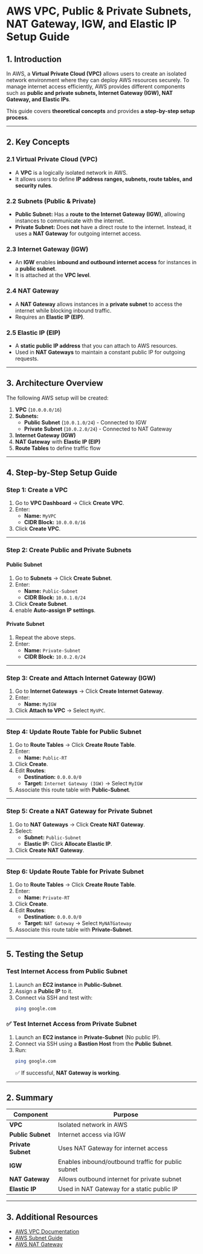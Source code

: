 # AWS VPC, Public & Private Subnets, NAT Gateway, IGW, and Elastic IP Setup Guide

## 1. Introduction
In AWS, a **Virtual Private Cloud (VPC)** allows users to create an isolated network environment where they can deploy AWS resources securely. To manage internet access efficiently, AWS provides different components such as **public and private subnets, Internet Gateway (IGW), NAT Gateway, and Elastic IPs**.

This guide covers **theoretical concepts** and provides **a step-by-step setup process**.

---

## 2. Key Concepts

### 2.1 Virtual Private Cloud (VPC)
- A **VPC** is a logically isolated network in AWS.
- It allows users to define **IP address ranges, subnets, route tables, and security rules**.

### 2.2 Subnets (Public & Private)
- **Public Subnet:** Has a **route to the Internet Gateway (IGW)**, allowing instances to communicate with the internet.
- **Private Subnet:** Does **not** have a direct route to the internet. Instead, it uses a **NAT Gateway** for outgoing internet access.

### 2.3 Internet Gateway (IGW)
- An **IGW** enables **inbound and outbound internet access** for instances in a **public subnet**.
- It is attached at the **VPC level**.

### 2.4 NAT Gateway
- A **NAT Gateway** allows instances in a **private subnet** to access the internet while blocking inbound traffic.
- Requires an **Elastic IP (EIP)**.

### 2.5 Elastic IP (EIP)
- A **static public IP address** that you can attach to AWS resources.
- Used in **NAT Gateways** to maintain a constant public IP for outgoing requests.

---

## 3. Architecture Overview
The following AWS setup will be created:

1. **VPC** (`10.0.0.0/16`)
2. **Subnets:**
   - **Public Subnet** (`10.0.1.0/24`) - Connected to IGW
   - **Private Subnet** (`10.0.2.0/24`) - Connected to NAT Gateway
3. **Internet Gateway (IGW)**
4. **NAT Gateway** with **Elastic IP (EIP)**
5. **Route Tables** to define traffic flow

---

## 4. Step-by-Step Setup Guide

### Step 1: Create a VPC
1. Go to **VPC Dashboard** → Click **Create VPC**.
2. Enter:
   - **Name:** `MyVPC`
   - **CIDR Block:** `10.0.0.0/16`
3. Click **Create VPC**.

---

### Step 2: Create Public and Private Subnets
#### Public Subnet
1. Go to **Subnets** → Click **Create Subnet**.
2. Enter:
   - **Name:** `Public-Subnet`
   - **CIDR Block:** `10.0.1.0/24`
3. Click **Create Subnet**.
4. enable **Auto-assign IP settings**.

#### Private Subnet
1. Repeat the above steps.
2. Enter:
   - **Name:** `Private-Subnet`
   - **CIDR Block:** `10.0.2.0/24`

---

### Step 3: Create and Attach Internet Gateway (IGW)
1. Go to **Internet Gateways** → Click **Create Internet Gateway**.
2. Enter:
   - **Name:** `MyIGW`
3. Click **Attach to VPC** → Select `MyVPC`.

---

### Step 4: Update Route Table for Public Subnet
1. Go to **Route Tables** → Click **Create Route Table**.
2. Enter:
   - **Name:** `Public-RT`
3. Click **Create**.
4. Edit **Routes**:
   - **Destination:** `0.0.0.0/0`
   - **Target:** `Internet Gateway (IGW)` → Select `MyIGW`
5. Associate this route table with **Public-Subnet**.

---

### Step 5: Create a NAT Gateway for Private Subnet
1. Go to **NAT Gateways** → Click **Create NAT Gateway**.
2. Select:
   - **Subnet:** `Public-Subnet`
   - **Elastic IP:** Click **Allocate Elastic IP**.
3. Click **Create NAT Gateway**.

---

### Step 6: Update Route Table for Private Subnet
1. Go to **Route Tables** → Click **Create Route Table**.
2. Enter:
   - **Name:** `Private-RT`
3. Click **Create**.
4. Edit **Routes**:
   - **Destination:** `0.0.0.0/0`
   - **Target:** `NAT Gateway` → Select `MyNATGateway`
5. Associate this route table with **Private-Subnet**.

---

## 5. Testing the Setup
### Test Internet Access from Public Subnet
1. Launch an **EC2 instance** in **Public-Subnet**.
2. Assign a **Public IP** to it.
3. Connect via SSH and test with:
   ```sh
   ping google.com


### ✅ Test Internet Access from Private Subnet
1. Launch an **EC2 instance** in **Private-Subnet** (No public IP).
2. Connect via SSH using a **Bastion Host** from the **Public Subnet**.
3. Run:
   ```sh
   ping google.com
   ```
   ✅ If successful, **NAT Gateway is working**.

---

## 2. Summary

| Component      | Purpose |
|---------------|---------|
| **VPC**       | Isolated network in AWS |
| **Public Subnet** | Internet access via IGW |
| **Private Subnet** | Uses NAT Gateway for internet access |
| **IGW**       | Enables inbound/outbound traffic for public subnet |
| **NAT Gateway** | Allows outbound internet for private subnet |
| **Elastic IP** | Used in NAT Gateway for a static public IP |

---

## 3. Additional Resources
- [AWS VPC Documentation](https://docs.aws.amazon.com/vpc/latest/userguide/what-is-amazon-vpc.html)
- [AWS Subnet Guide](https://docs.aws.amazon.com/vpc/latest/userguide/VPC_Subnets.html)
- [AWS NAT Gateway](https://docs.aws.amazon.com/vpc/latest/userguide/vpc-nat-gateway.html)
```

